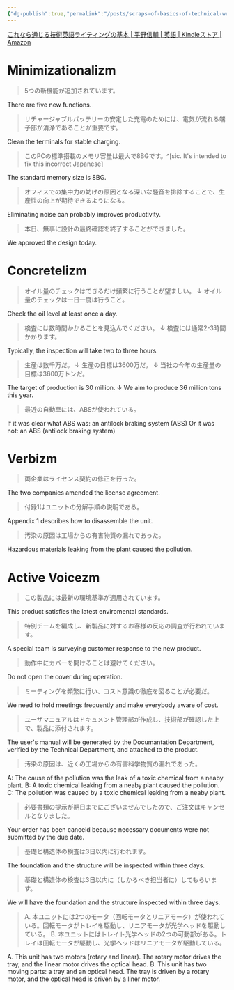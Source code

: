 ```yaml
---
{"dg-publish":true,"permalink":"/posts/scraps-of-basics-of-technical-writing/"}
---
```



[これなら通じる技術英語ライティングの基本 | 平野信輔 | 英語 | Kindleストア | Amazon](https://www.amazon.co.jp/dp/B07GX88TCB)

# Minimizationalizm

> 5つの新機能が追加されています。

There are five new functions.

> リチャージャブルバッテリーの安定した充電のためには、電気が流れる端子部が清浄であることが重要です。

Clean the terminals for stable charging.

> このPCの標準搭載のメモリ容量は最大で8BGです。^[sic. It's intended to fix this incorrect Japanese]

The standard memory size is 8BG.

> オフィスでの集中力の妨げの原因となる深いな騒音を排除することで、生産性の向上が期待できるようになる。

Eliminating noise can probably improves productivity.

> 本日、無事に設計の最終確認を終了することができました。

We approved the design today.

# Concretelizm

> オイル量のチェックはできるだけ頻繁に行うことが望ましい。
> ↓
> オイル量のチェックは一日一度は行うこと。

Check the oil level at least once a day.

> 検査には数時間かかることを見込んでください。
> ↓
> 検査には通常2-3時間かかります。

Typically, the inspection will take two to three hours.

> 生産は数千万だ。
> ↓
> 生産の目標は3600万だ。
> ↓
> 当社の今年の生産量の目標は3600万トンだ。

The target of production is 30 million.
↓
We aim to produce 36 million tons this year.

> 最近の自動車には、ABSが使われている。

If it was clear what ABS was:
an antilock braking system (ABS)
Or it was not:
an ABS (antilock braking system)

# Verbizm

> 両企業はライセンス契約の修正を行った。

The two companies amended the license agreement.

> 付録1はユニットの分解手順の説明である。

Appendix 1 describes how to disassemble the unit.

> 汚染の原因は工場からの有害物質の漏れであった。

Hazardous materials leaking from the plant caused the pollution.

# Active Voicezm

> この製品には最新の環境基準が適用されています。

This product satisfies the latest enviromental standards.

> 特別チームを編成し、新製品に対するお客様の反応の調査が行われています。

A special team is surveying customer response to the new product.

> 動作中にカバーを開けることは避けてください。

Do not open the cover during operation.

> ミーティングを頻繁に行い、コスト意識の徹底を図ることが必要だ。

We need to hold meetings frequently and make everybody aware of cost.

> ユーザマニュアルはドキュメント管理部が作成し、技術部が確認した上で、製品に添付されます。

The user's manual will be generated by the Documantation Department, verified by the Technical Department, and attached to the product.

> 汚染の原因は、近くの工場からの有害科学物質の漏れであった。

A: The cause of the pollution was the leak of a toxic chemical from a neaby plant.
B: A toxic chemical leaking from a neaby plant caused the pollution.
C: The pollution was caused by a toxic chemical leaking from a neaby plant.

> 必要書類の提示が期日までにございませんでしたので、ご注文はキャンセルとなりました。

Your order has been canceld because necessary documents were not submitted by the due date.

> 基礎と構造体の検査は3日以内に行われます。

The foundation and the structure will be inspected within three days.

> 基礎と構造体の検査は3日以内に（しかるべき担当者に）してもらいます。

We will have the foundation and the structure inspected within three days.

> A. 本ユニットには2つのモータ（回転モータとリニアモータ）が使われている。回転モータがトレイを駆動し、リニアモータが光学ヘッドを駆動している。
> B. 本ユニットにはトレイト光学ヘッドの2つの可動部がある。トレイは回転モータが駆動し、光学ヘッドはリニアモータが駆動している。

A. This unit has two motors (rotary and linear). The rotary motor drives the tray, and the linear motor drives the optical head.
B. This unit has two moving parts: a tray and an optical head. The tray is driven by a rotary motor, and the optical head is driven by a liner motor.
